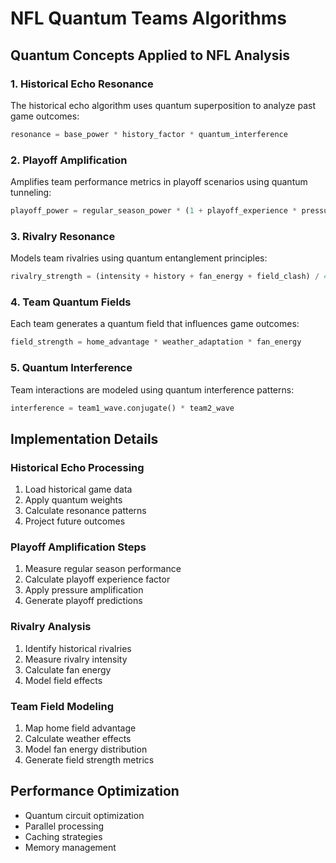 # NFL Quantum Teams Algorithms

## Quantum Concepts Applied to NFL Analysis

### 1. Historical Echo Resonance
The historical echo algorithm uses quantum superposition to analyze past game outcomes:
```python
resonance = base_power * history_factor * quantum_interference
```

### 2. Playoff Amplification
Amplifies team performance metrics in playoff scenarios using quantum tunneling:
```python
playoff_power = regular_season_power * (1 + playoff_experience * pressure_factor)
```

### 3. Rivalry Resonance
Models team rivalries using quantum entanglement principles:
```python
rivalry_strength = (intensity + history + fan_energy + field_clash) / 4
```

### 4. Team Quantum Fields
Each team generates a quantum field that influences game outcomes:
```python
field_strength = home_advantage * weather_adaptation * fan_energy
```

### 5. Quantum Interference
Team interactions are modeled using quantum interference patterns:
```python
interference = team1_wave.conjugate() * team2_wave
```

## Implementation Details

### Historical Echo Processing
1. Load historical game data
2. Apply quantum weights
3. Calculate resonance patterns
4. Project future outcomes

### Playoff Amplification Steps
1. Measure regular season performance
2. Calculate playoff experience factor
3. Apply pressure amplification
4. Generate playoff predictions

### Rivalry Analysis
1. Identify historical rivalries
2. Measure rivalry intensity
3. Calculate fan energy
4. Model field effects

### Team Field Modeling
1. Map home field advantage
2. Calculate weather effects
3. Model fan energy distribution
4. Generate field strength metrics

## Performance Optimization
- Quantum circuit optimization
- Parallel processing
- Caching strategies
- Memory management
